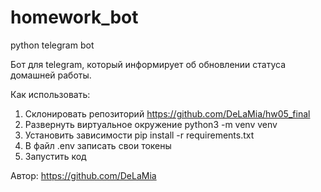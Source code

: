 # homework_bot
python telegram bot

Бот для telegram, который информирует об обновлении статуса домашней работы.

Как использовать:
1. Склонировать репозиторий https://github.com/DeLaMia/hw05_final
2. Развернуть виртуальное окружение python3 -m venv venv
3. Установить зависимости pip install -r requirements.txt
4. В файл .env записать свои токены
5. Запустить код

Автор: https://github.com/DeLaMia
